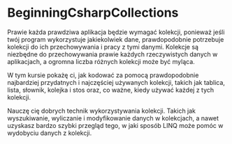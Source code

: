 # BeginningCsharpCollections

Prawie każda prawdziwa aplikacja będzie wymagać kolekcji, ponieważ jeśli twój program wykorzystuje jakiekolwiek dane, 
prawdopodobnie potrzebuje kolekcji do ich przechowywania i pracy z tymi danymi.
Kolekcje są niezbędne do przechowywania prawie każdych rzeczywistych danych w aplikacjach, 
a ogromna liczba różnych kolekcji może być myląca.

W tym kursie pokażę ci, jak kodować za pomocą prawdopodobnie najbardziej przydatnych 
i najczęściej używanych kolekcji, takich jak
tablica, lista, słownik, kolejka i stos
oraz, co ważne, kiedy używać każdej z tych kolekcji.

Nauczę cię dobrych technik wykorzystywania kolekcji.
Takich jak wyszukiwanie, wyliczanie i modyfikowanie danych w kolekcjach,
a nawet uzyskasz bardzo szybki przegląd tego, w jaki sposób LINQ 
może pomóc w wydobyciu danych z kolekcji.
